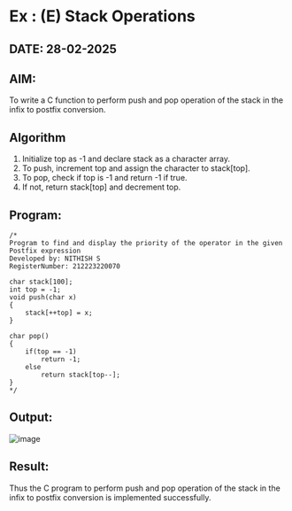 # Ex : (E) Stack Operations
## DATE: 28-02-2025
## AIM:
To write a C function to perform push and pop operation of the stack in the infix to postfix conversion.

## Algorithm
1. Initialize top as -1 and declare stack as a character array. 
2. To push, increment top and assign the character to stack[top]. 
3. To pop, check if top is -1 and return -1 if true. 
4. If not, return stack[top] and decrement top. 

## Program:
```
/*
Program to find and display the priority of the operator in the given Postfix expression
Developed by: NITHISH S
RegisterNumber: 212223220070

char stack[100]; 
int top = -1; 
void push(char x) 
{ 
    stack[++top] = x; 
} 
 
char pop() 
{ 
    if(top == -1) 
        return -1; 
    else 
        return stack[top--]; 
}  
*/
```

## Output:
![image](https://github.com/user-attachments/assets/23cf1270-fdba-4c49-ae95-3c2c5f339d3a)

## Result:
Thus the C program to perform push and pop operation of the stack in the infix to postfix conversion is implemented successfully.
